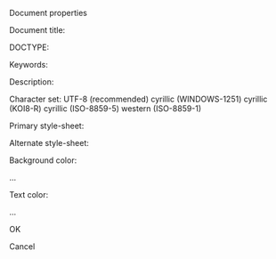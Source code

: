 Document properties

Document title:

DOCTYPE:

Keywords:

Description:

Character set: UTF-8 (recommended) cyrillic (WINDOWS-1251) cyrillic (KOI8-R) cyrillic (ISO-8859-5) western (ISO-8859-1)

Primary style-sheet:

Alternate style-sheet:

Background color:

...

Text color:

...

OK

Cancel
